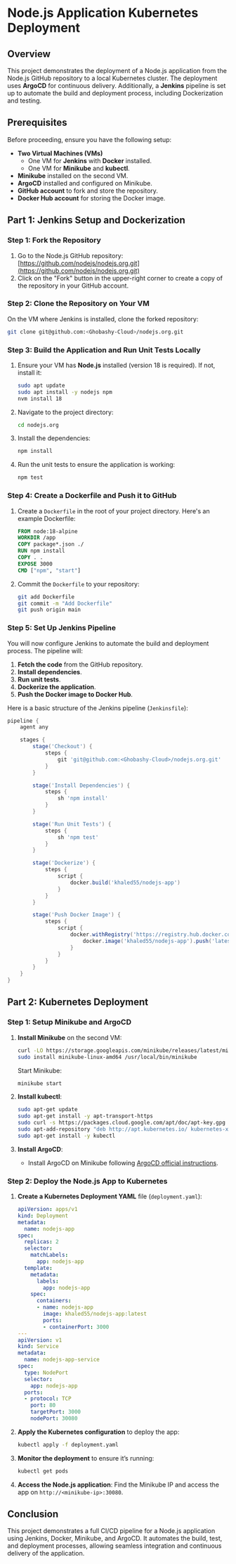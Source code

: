 
# Node.js Application Kubernetes Deployment

## Overview

This project demonstrates the deployment of a Node.js application from the Node.js GitHub repository to a local Kubernetes cluster. The deployment uses **ArgoCD** for continuous delivery. Additionally, a **Jenkins** pipeline is set up to automate the build and deployment process, including Dockerization and testing.

## Prerequisites

Before proceeding, ensure you have the following setup:

- **Two Virtual Machines (VMs)**
  - One VM for **Jenkins** with **Docker** installed.
  - One VM for **Minikube** and **kubectl**.
- **Minikube** installed on the second VM.
- **ArgoCD** installed and configured on Minikube.
- **GitHub account** to fork and store the repository.
- **Docker Hub account** for storing the Docker image.

## Part 1: Jenkins Setup and Dockerization

### Step 1: Fork the Repository

1. Go to the Node.js GitHub repository: [https://github.com/nodejs/nodejs.org.git](https://github.com/nodejs/nodejs.org.git)
2. Click on the "Fork" button in the upper-right corner to create a copy of the repository in your GitHub account.

### Step 2: Clone the Repository on Your VM

On the VM where Jenkins is installed, clone the forked repository:
```bash
git clone git@github.com:<Ghobashy-Cloud>/nodejs.org.git
```

### Step 3: Build the Application and Run Unit Tests Locally

1. Ensure your VM has **Node.js** installed (version 18 is required). If not, install it:
   ```bash
   sudo apt update
   sudo apt install -y nodejs npm
   nvm install 18
   ```
2. Navigate to the project directory:
   ```bash
   cd nodejs.org
   ```
3. Install the dependencies:
   ```bash
   npm install
   ```
4. Run the unit tests to ensure the application is working:
   ```bash
   npm test
   ```

### Step 4: Create a Dockerfile and Push it to GitHub

1. Create a `Dockerfile` in the root of your project directory. Here's an example Dockerfile:
   ```dockerfile
   FROM node:18-alpine
   WORKDIR /app
   COPY package*.json ./
   RUN npm install
   COPY . .
   EXPOSE 3000
   CMD ["npm", "start"]
   ```
2. Commit the `Dockerfile` to your repository:
   ```bash
   git add Dockerfile
   git commit -m "Add Dockerfile"
   git push origin main
   ```

### Step 5: Set Up Jenkins Pipeline

You will now configure Jenkins to automate the build and deployment process. The pipeline will:

1. **Fetch the code** from the GitHub repository.
2. **Install dependencies**.
3. **Run unit tests**.
4. **Dockerize the application**.
5. **Push the Docker image to Docker Hub**.

Here is a basic structure of the Jenkins pipeline (`Jenkinsfile`):

```groovy
pipeline {
    agent any

    stages {
        stage('Checkout') {
            steps {
                git 'git@github.com:<Ghobashy-Cloud>/nodejs.org.git'
            }
        }

        stage('Install Dependencies') {
            steps {
                sh 'npm install'
            }
        }

        stage('Run Unit Tests') {
            steps {
                sh 'npm test'
            }
        }

        stage('Dockerize') {
            steps {
                script {
                    docker.build('khaled55/nodejs-app')
                }
            }
        }

        stage('Push Docker Image') {
            steps {
                script {
                    docker.withRegistry('https://registry.hub.docker.com', 'docker-hub-credentials') {
                        docker.image('khaled55/nodejs-app').push('latest')
                    }
                }
            }
        }
    }
}
```


## Part 2: Kubernetes Deployment

### Step 1: Setup Minikube and ArgoCD

1. **Install Minikube** on the second VM:
   ```bash
   curl -LO https://storage.googleapis.com/minikube/releases/latest/minikube-linux-amd64
   sudo install minikube-linux-amd64 /usr/local/bin/minikube
   ```
   Start Minikube:
   ```bash
   minikube start
   ```

2. **Install kubectl**:
   ```bash
   sudo apt-get update
   sudo apt-get install -y apt-transport-https
   sudo curl -s https://packages.cloud.google.com/apt/doc/apt-key.gpg | sudo apt-key add -
   sudo apt-add-repository "deb http://apt.kubernetes.io/ kubernetes-xenial main"
   sudo apt-get install -y kubectl
   ```

3. **Install ArgoCD**:
   - Install ArgoCD on Minikube following [ArgoCD official instructions](https://argo-cd.readthedocs.io/en/stable/getting_started/).

### Step 2: Deploy the Node.js App to Kubernetes

1. **Create a Kubernetes Deployment YAML** file (`deployment.yaml`):
   ```yaml
   apiVersion: apps/v1
   kind: Deployment
   metadata:
     name: nodejs-app
   spec:
     replicas: 2
     selector:
       matchLabels:
         app: nodejs-app
     template:
       metadata:
         labels:
           app: nodejs-app
       spec:
         containers:
         - name: nodejs-app
           image: khaled55/nodejs-app:latest
           ports:
           - containerPort: 3000
   ---
   apiVersion: v1
   kind: Service
   metadata:
     name: nodejs-app-service
   spec:
     type: NodePort
     selector:
       app: nodejs-app
     ports:
     - protocol: TCP
       port: 80
       targetPort: 3000
       nodePort: 30080
   ```

2. **Apply the Kubernetes configuration** to deploy the app:
   ```bash
   kubectl apply -f deployment.yaml
   ```

3. **Monitor the deployment** to ensure it’s running:
   ```bash
   kubectl get pods
   ```

4. **Access the Node.js application**:
   Find the Minikube IP and access the app on `http://<minikube-ip>:30080`.

## Conclusion

This project demonstrates a full CI/CD pipeline for a Node.js application using Jenkins, Docker, Minikube, and ArgoCD. It automates the build, test, and deployment processes, allowing seamless integration and continuous delivery of the application.

